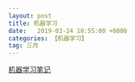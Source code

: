 ```yaml
---
layout: post
title: 机器学习
date:   2019-03-24 18:55:00 +0800
categories: 【机器学习】
tag: 三月
---
```


[机器学习笔记](https://github.com/clone95/Machine-Learning-Study-Path-March-2019/tree/master/Career%20Paths/Machine%20Learning%20Engineer%20Career%20Path)